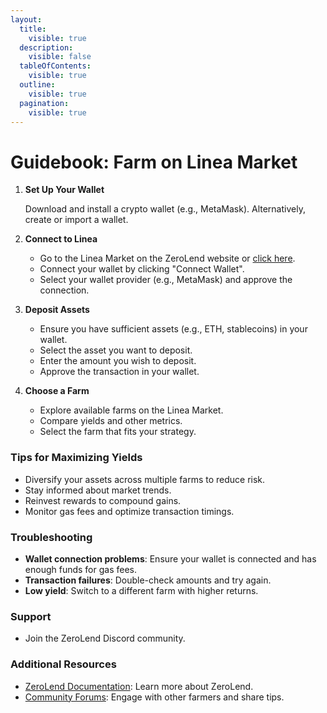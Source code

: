 ```yaml
---
layout:
  title:
    visible: true
  description:
    visible: false
  tableOfContents:
    visible: true
  outline:
    visible: true
  pagination:
    visible: true
---
```


# Guidebook: Farm on Linea Market

1.  **Set Up Your Wallet**

    Download and install a crypto wallet (e.g., MetaMask). Alternatively, create or import a wallet.
2. **Connect to Linea**
   * Go to the Linea Market on the ZeroLend website or [click here](https://app.zerolend.xyz/?marketName=proto\_linea\_v3).
   * Connect your wallet by clicking "Connect Wallet".
   * Select your wallet provider (e.g., MetaMask) and approve the connection.
3. **Deposit Assets**
   * Ensure you have sufficient assets (e.g., ETH, stablecoins) in your wallet.
   * Select the asset you want to deposit.
   * Enter the amount you wish to deposit.
   * Approve the transaction in your wallet.
4. **Choose a Farm**
   * Explore available farms on the Linea Market.
   * Compare yields and other metrics.
   * Select the farm that fits your strategy.

### Tips for Maximizing Yields

* Diversify your assets across multiple farms to reduce risk.
* Stay informed about market trends.
* Reinvest rewards to compound gains.
* Monitor gas fees and optimize transaction timings.

### Troubleshooting

* **Wallet connection problems**: Ensure your wallet is connected and has enough funds for gas fees.
* **Transaction failures**: Double-check amounts and try again.
* **Low yield**: Switch to a different farm with higher returns.

### Support

* Join the ZeroLend Discord community.

### Additional Resources

* [ZeroLend Documentation](https://docs.zerolend.xyz/): Learn more about ZeroLend.
* [Community Forums](https://discuss.zerolend.xyz/): Engage with other farmers and share tips.
